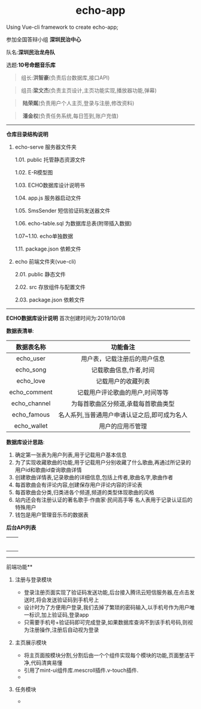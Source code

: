 # <center>echo-app</center>
Using Vue-cli framework to create echo-app;

参加全国答辩小组 **深圳民治中心**

队名:**深圳民治龙舟队**

选题:**10号命题音乐库**

> 组长:**洪智豪**(负责后台数据库,接口API)

> 组员:**梁文杰**(负责主页设计,主页功能实现,播放器功能,弹幕)

> ​		**陆荣粼**(负责用户个人主页,登录与注册,修改资料)

> ​		**潘金权**(负责任务系统,每日签到,账户充值)

***



**仓库目录结构说明**

1. echo-serve 服务器文件夹

   1.01. public 托管静态资源文件

   1.02. E-R模型图

   1.03. ECHO数据库设计说明书

   1.04. app.js 服务器启动文件

   1.05. SmsSender 短信验证码发送器文件

   1.06. echo-table.sql 为数据库总表(附带插入数据)

   1.07~1.10. echo单独数据

   1.11. package.json 依赖文件

2. echo 前端文件夹(vue-cli)

   2.01. public 静态文件

   2.02. src 存放组件与配置文件

   2.03. package.json 依赖文件

***



**ECHO数据库设计说明**
首次创建时间为:2019/10/08

**数据表清单**:

|  数据表名称  |                   功能备注                   |
| :----------: | :------------------------------------------: |
|  echo_user   |         用户表，记载注册后的用户信息         |
|  echo_song   |            记载歌曲信息,作者,时间            |
|  echo_love   |              记载用户的收藏列表              |
| echo_comment |       记载用户评论歌曲的用户,时间等等        |
| echo_channel |     为每首歌曲区分频道,承载每首歌曲类型      |
| echo_famous  | 名人系列,当普通用户申请认证之后,即可成为名人 |
| echo_wallet  |               用户的应用币管理               |



**数据库设计思路**:

1. 确定第一张表为用户列表,用于记载用户基本信息
2. 为了实现收藏歌曲的功能,用于记载用户分别收藏了什么歌曲,再通过所记录的用户id和歌曲id查询歌曲详情
3. 创建歌曲详情表,记录歌曲的详细信息,包括上传者,歌曲名字,歌曲作者
4. 每首歌曲会有评论内容,创建保存用户评论内容的评论表
5. 每首歌曲会分类,归类进各个频道,频道的类型体现歌曲的风格
6. 站内还会有注册认证的著名歌手·作曲家·民间高手等 名人表用于记录认证后的特殊用户
7. 钱包是用户管理音乐币的数据表

**后台API列表**

|      |      |
| ---- | ---- |
|      |      |
|      |      |
|      |      |
|      |      |
|      |      |
|      |      |

***



前端功能**

1. 注册与登录模块

   * 登录注册页面实现了验证码发送功能,后台接入腾讯云短信服务器,在点击发送时,将会发送验证码到手机号上

   - 设计时为了方便用户登录,我们去掉了繁琐的密码输入,以手机号作为用户唯一标识,加上验证码,登录app
   - 只需要手机号+验证码即可完成登录,如果数据库查询不到该手机号码,则视为注册操作,注册后自动视为登录

2. 主页展示模块
   * 将主页面按模块分割,分割后由一个个组件实现每个模块的功能,页面整洁干净,代码清爽易懂
   * 引用了mint-ui组件库.mescroll插件.v-touch插件.
   * 

3. 任务模块
   
   * 